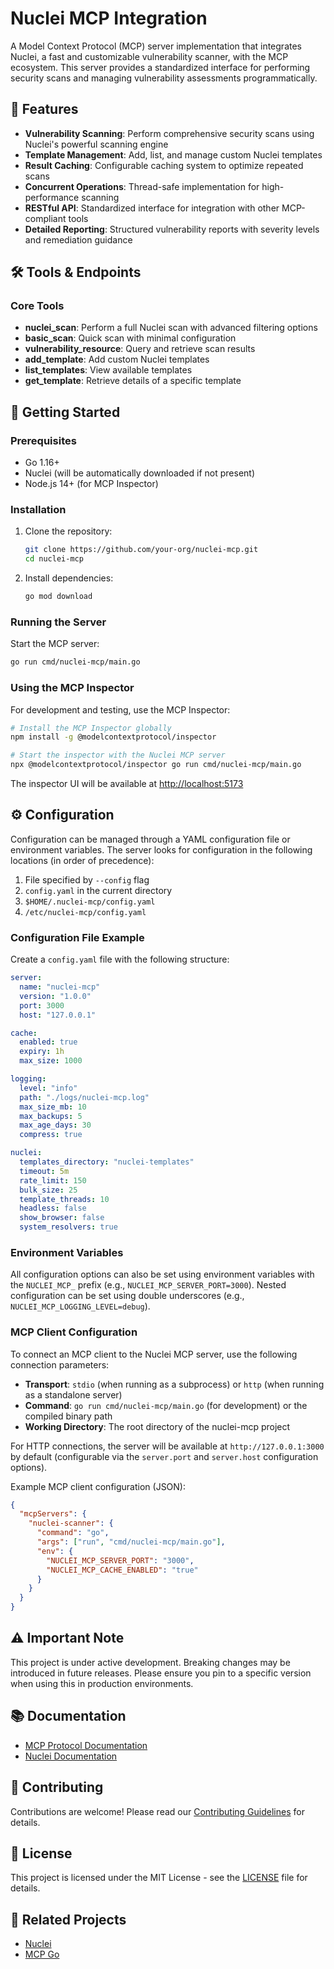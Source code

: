 # Nuclei MCP Integration

A Model Context Protocol (MCP) server implementation that integrates Nuclei, a fast and customizable vulnerability scanner, with the MCP ecosystem. This server provides a standardized interface for performing security scans and managing vulnerability assessments programmatically.

## 🚀 Features

- **Vulnerability Scanning**: Perform comprehensive security scans using Nuclei's powerful scanning engine
- **Template Management**: Add, list, and manage custom Nuclei templates
- **Result Caching**: Configurable caching system to optimize repeated scans
- **Concurrent Operations**: Thread-safe implementation for high-performance scanning
- **RESTful API**: Standardized interface for integration with other MCP-compliant tools
- **Detailed Reporting**: Structured vulnerability reports with severity levels and remediation guidance

## 🛠️ Tools & Endpoints

### Core Tools

- **nuclei_scan**: Perform a full Nuclei scan with advanced filtering options
- **basic_scan**: Quick scan with minimal configuration
- **vulnerability_resource**: Query and retrieve scan results
- **add_template**: Add custom Nuclei templates
- **list_templates**: View available templates
- **get_template**: Retrieve details of a specific template

## 🚀 Getting Started

### Prerequisites

- Go 1.16+
- Nuclei (will be automatically downloaded if not present)
- Node.js 14+ (for MCP Inspector)

### Installation

1. Clone the repository:

   ```bash
   git clone https://github.com/your-org/nuclei-mcp.git
   cd nuclei-mcp
   ```

2. Install dependencies:

   ```bash
   go mod download
   ```

### Running the Server

Start the MCP server:

```bash
go run cmd/nuclei-mcp/main.go
```

### Using the MCP Inspector

For development and testing, use the MCP Inspector:

```bash
# Install the MCP Inspector globally
npm install -g @modelcontextprotocol/inspector

# Start the inspector with the Nuclei MCP server
npx @modelcontextprotocol/inspector go run cmd/nuclei-mcp/main.go
```

The inspector UI will be available at [http://localhost:5173](http://localhost:5173)

## ⚙️ Configuration

Configuration can be managed through a YAML configuration file or environment variables. The server looks for configuration in the following locations (in order of precedence):

1. File specified by `--config` flag
2. `config.yaml` in the current directory
3. `$HOME/.nuclei-mcp/config.yaml`
4. `/etc/nuclei-mcp/config.yaml`

### Configuration File Example

Create a `config.yaml` file with the following structure:

```yaml
server:
  name: "nuclei-mcp"
  version: "1.0.0"
  port: 3000
  host: "127.0.0.1"

cache:
  enabled: true
  expiry: 1h
  max_size: 1000

logging:
  level: "info"
  path: "./logs/nuclei-mcp.log"
  max_size_mb: 10
  max_backups: 5
  max_age_days: 30
  compress: true

nuclei:
  templates_directory: "nuclei-templates"
  timeout: 5m
  rate_limit: 150
  bulk_size: 25
  template_threads: 10
  headless: false
  show_browser: false
  system_resolvers: true
```

### Environment Variables

All configuration options can also be set using environment variables with the `NUCLEI_MCP_` prefix (e.g., `NUCLEI_MCP_SERVER_PORT=3000`). Nested configuration can be set using double underscores (e.g., `NUCLEI_MCP_LOGGING_LEVEL=debug`).

### MCP Client Configuration

To connect an MCP client to the Nuclei MCP server, use the following connection parameters:

- **Transport**: `stdio` (when running as a subprocess) or `http` (when running as a standalone server)
- **Command**: `go run cmd/nuclei-mcp/main.go` (for development) or the compiled binary path
- **Working Directory**: The root directory of the nuclei-mcp project

For HTTP connections, the server will be available at `http://127.0.0.1:3000` by default (configurable via the `server.port` and `server.host` configuration options).

Example MCP client configuration (JSON):

```json
{
  "mcpServers": {
    "nuclei-scanner": {
      "command": "go",
      "args": ["run", "cmd/nuclei-mcp/main.go"],
      "env": {
        "NUCLEI_MCP_SERVER_PORT": "3000",
        "NUCLEI_MCP_CACHE_ENABLED": "true"
      }
    }
  }
}
```

## ⚠️ Important Note

This project is under active development. Breaking changes may be introduced in future releases. Please ensure you pin to a specific version when using this in production environments.

## 📚 Documentation

- [MCP Protocol Documentation](https://modelcontextprotocol.io)
- [Nuclei Documentation](https://nuclei.projectdiscovery.io/)

## 🤝 Contributing

Contributions are welcome! Please read our [Contributing Guidelines](./CONTRIBUTING.md) for details.

## 📄 License

This project is licensed under the MIT License - see the [LICENSE](LICENSE) file for details.

## 🔗 Related Projects

- [Nuclei](https://github.com/projectdiscovery/nuclei)
- [MCP Go](https://github.com/mark3labs/mcp-go)
